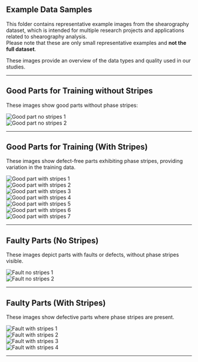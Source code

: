 ## Example Data Samples

This folder contains representative example images from the shearography dataset, which is intended for multiple research projects and applications related to shearography analysis.  
Please note that these are only small representative examples and **not the full dataset**.

These images provide an overview of the data types and quality used in our studies.

---

## Good Parts for Training without Stripes

These images show good parts without phase stripes:

![Good part no stripes 1](sample_nostripes1.png)  
![Good part no stripes 2](sample_nostripes2.png)

---

## Good Parts for Training (With Stripes)

These images show defect-free parts exhibiting phase stripes, providing variation in the training data.

![Good part with stripes 1](sample_stripes1.png)  
![Good part with stripes 2](sample_stripes2.png)  
![Good part with stripes 3](sample_stripes3.png)  
![Good part with stripes 4](sample_stripes4.png)  
![Good part with stripes 5](sample_stripes5.png)  
![Good part with stripes 6](sample_stripes6.png)  
![Good part with stripes 7](sample_stripes7.png)  

---

## Faulty Parts (No Stripes)

These images depict parts with faults or defects, without phase stripes visible.

![Fault no stripes 1](sample_fault_nostripes1.png)  
![Fault no stripes 2](sample_fault_nostripes2.png)  

---

## Faulty Parts (With Stripes)

These images show defective parts where phase stripes are present.

![Fault with stripes 1](sample_fault_stripes1.png)  
![Fault with stripes 2](sample_fault_stripes2.png)  
![Fault with stripes 3](sample_fault_stripes3.png)  
![Fault with stripes 4](sample_fault_stripes4.png)  

---
